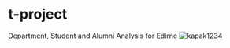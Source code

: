 # t-project
 Department, Student and Alumni Analysis for Edirne
![kapak1234](https://user-images.githubusercontent.com/39379330/112624143-4748c500-8e3e-11eb-9b05-30f586d99c28.png)
